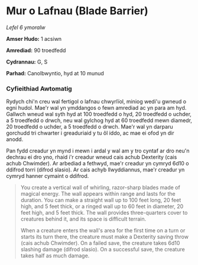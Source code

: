# Mur o Lafnau (Blade Barrier)

*Lefel 6 ymoralw*

**Amser Hudo:** 1 acsiwn

**Amrediad:** 90 troedfedd

**Cydrannau:** G, S

**Parhad:** Canolbwyntio, hyd at 10  munud

### Cyfieithiad Awtomatig

Rydych chi'n creu wal fertigol o lafnau chwyrlïol, miniog wedi'u gwneud o egni hudol. Mae'r wal yn ymddangos o fewn amrediad ac yn para am hyd. Gallwch wneud wal syth hyd at 100 troedfedd o hyd, 20 troedfedd o uchder, a 5 troedfedd o drwch, neu wal gylchog hyd at 60 troedfedd mewn diamedr, 20 troedfedd o uchder, a 5 troedfedd o drwch. Mae'r wal yn darparu gorchudd tri chwarter i greaduriaid y tu ôl iddo, ac mae ei ofod yn dir anodd.

Pan fydd creadur yn mynd i mewn i ardal y wal am y tro cyntaf ar dro neu'n dechrau ei dro yno, rhaid i'r creadur wneud cais achub Dexterity (cais achub Chwimder). Ar arbediad a fethwyd, mae'r creadur yn cymryd 6d10 o ddifrod torri (difrod slasio). Ar cais achyb llwyddiannus, mae'r creadur yn cymryd hanner cymaint o ddifrod.

>  You create a vertical wall of whirling, razor-sharp blades made of magical energy. The wall appears within range and lasts for the duration. You can make a straight wall up to 100 feet long, 20 feet high, and 5 feet thick, or a ringed wall up to 60 feet in diameter, 20 feet high, and 5 feet thick. The wall provides three-quarters cover to creatures behind it, and its space is difficult terrain.
>  
>  When a creature enters the wall's area for the first time on a turn or starts its turn there, the creature must make a Dexterity saving throw (cais achub Chwimder). On a failed save, the creature takes 6d10 slashing damage (difrod slasio). On a successful save, the creature takes half as much damage.
